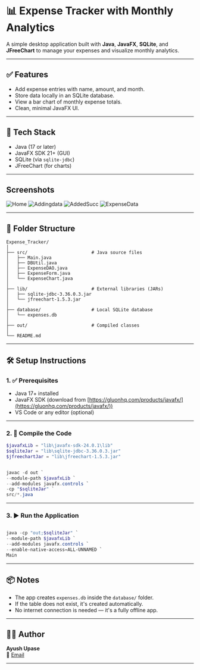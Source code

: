 # 📊 Expense Tracker with Monthly Analytics

A simple desktop application built with **Java**, **JavaFX**, **SQLite**, and **JFreeChart** to manage your expenses and visualize monthly analytics.

---

## ✅ Features

- Add expense entries with name, amount, and month.
- Store data locally in an SQLite database.
- View a bar chart of monthly expense totals.
- Clean, minimal JavaFX UI.

---

## 🧱 Tech Stack

- Java (17 or later)
- JavaFX SDK 21+ (GUI)
- SQLite (via `sqlite-jdbc`)
- JFreeChart (for charts)

---

## Screenshots

![Home](https://github.com/user-attachments/assets/1d72cb00-c610-44b6-9651-505ac8550326)
![Addingdata](https://github.com/user-attachments/assets/54f4f957-5242-4c54-b6e0-9b4fb91673f9)
![AddedSucc](https://github.com/user-attachments/assets/fcbfe6a9-bc0a-4e45-8355-9d3e438e189b)
![ExpenseData](https://github.com/user-attachments/assets/6b03d5ae-9275-4579-b505-e6ff26daa59b)


---

## 📁 Folder Structure

```
Expense_Tracker/
│
├── src/                        # Java source files
│   ├── Main.java
│   ├── DBUtil.java
│   ├── ExpenseDAO.java
│   ├── ExpenseForm.java
│   └── ExpenseChart.java
│
├── lib/                        # External libraries (JARs)
│   ├── sqlite-jdbc-3.36.0.3.jar
│   └── jfreechart-1.5.3.jar
│
├── database/                   # Local SQLite database
│   └── expenses.db
│
├── out/                        # Compiled classes
│
└── README.md
```

---

## 🛠️ Setup Instructions

### 1. ✅ Prerequisites

- Java 17+ installed
- JavaFX SDK (download from [https://gluonhq.com/products/javafx/](https://gluonhq.com/products/javafx/))
- VS Code or any editor (optional)

---

### 2. 🔧 Compile the Code

```powershell
$javafxLib = "lib\javafx-sdk-24.0.1\lib"
$sqliteJar = "lib\sqlite-jdbc-3.36.0.3.jar"
$jfreechartJar = "lib\jfreechart-1.5.3.jar"


javac -d out `
--module-path $javafxLib `
--add-modules javafx.controls `
-cp "$sqliteJar" `
src/*.java
```

---

### 3. ▶️ Run the Application

```powershell

java -cp "out;$sqliteJar" `
--module-path $javafxLib `
--add-modules javafx.controls `
--enable-native-access=ALL-UNNAMED `
Main
```

---

## 📦 Notes

- The app creates `expenses.db` inside the `database/` folder.
- If the table does not exist, it's created automatically.
- No internet connection is needed — it's a fully offline app.

---

## 🧑‍💻 Author

**Ayush Upase**  
📧 [Email](mailto:ayushupase369@gmail.com)

---
